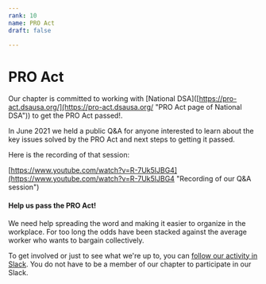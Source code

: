 ```yaml
---
rank: 10
name: PRO Act
draft: false

---
```

# PRO Act

Our chapter is committed to working with \[National DSA\]([https://pro-act.dsausa.org/](https://pro-act.dsausa.org/ "PRO Act page of National DSA")) to get the PRO Act passed!. 

In June 2021 we held a public Q&A for anyone interested to learn about the key issues solved by the PRO Act and next steps to getting it passed. 

Here is the recording of that session:

[https://www.youtube.com/watch?v=R-7Uk5lJBG4](https://www.youtube.com/watch?v=R-7Uk5lJBG4 "Recording of our Q&A session")

#### Help us pass the PRO Act!

We need help spreading the word and making it easier to organize in the workplace. For too long the odds have been stacked against the average worker who wants to bargain collectively. 

To get involved or just to see what we're up to, you can [follow our activity in Slack](https://join.slack.com/t/noogadsa/shared_invite/zt-dc30et8n-Y8dNgPEH\~TM5hcd4XV7olQ "slack invite"). You do not have to be a member of our chapter to participate in our Slack.